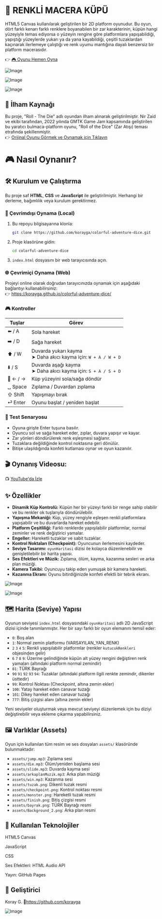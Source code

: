# 🧊 RENKLİ MACERA KÜPÜ
HTML5 Canvas kullanılarak geliştirilen bir 2D platform oyunudur. Bu oyun, dört farklı kenarı farklı renklere boyanabilen bir zar karakterinin, küpün hangi yüzeyiyle temas ediyorsa o yüzeyin rengine göre platformlara yapışabildiği, yapıştığı yüzeylerde yukarı ya da yana kayabildiği, çeşitli tuzaklardan kaçınarak ilerlemeye çalıştığı ve renk uyumu mantığına dayalı benzersiz bir platform macerasıdır.

👉 [🎮 Oyunu Hemen Oyna](https://korayga.github.io/colorful-adventure-dice/)


![Image](https://github.com/user-attachments/assets/d27de5e3-545d-45f6-92e5-96051bf9f1fb)

![Image](https://github.com/user-attachments/assets/f4d878f9-4ab6-4912-8c86-6760df6ce885)

![Image](https://github.com/user-attachments/assets/8f246343-5b8f-4369-945b-5482a831936c)

## 🎲 İlham Kaynağı
Bu proje, "Roll - The Die" adlı oyundan ilham alınarak geliştirilmiştir.
Nir Zaid ve ekibi tarafından, 2022 yılında GMTK Game Jam kapsamında geliştirilen bu yaratıcı bulmaca-platform oyunu, "Roll of the Dice" (Zar Atışı) teması etrafında şekillenmiştir.<br>
👉 [Orijinal Oyunu Görmek ve Oynamak için Tıklayın](https://nir-zaid.itch.io/roll-the-die)

# 🎮 Nasıl Oynanır?

## 🛠️ Kurulum ve Çalıştırma

Bu proje saf **HTML**, **CSS** ve **JavaScript** ile geliştirilmiştir. Herhangi bir derleme, bağımlılık veya kurulum gerektirmez.

### 🔄 Çevrimdışı Oynama (Local)

1. Bu repoyu bilgisayarına klonla:
   ```bash
   git clone https://github.com/korayga/colorful-adventure-dice.git

2.  Proje klasörüne gidin:
    ```bash
    cd colorful-adventure-dice
    ```
3.  `index.html` dosyasını bir web tarayıcısında açın.

### 🌐 Çevrimiçi Oynama (Web)

 Projeyi online olarak doğrudan tarayıcınızda oynamak için aşağıdaki bağlantıyı kullanabilirsiniz: <br>
 👉 https://korayga.github.io/colorful-adventure-dice/

### 🎮 Kontroller

 | Tuşlar | Görev |
 |--------|-------|
 | ⬅️ / A | Sola hareket |
 | ➡️ / D | Sağa hareket |
 | ⬆️ / W | Duvarda yukarı kayma <br>➤ Daha akıcı kayma için: `W + A / W + D`|
 | ⬇️ / S | Duvarda aşağı kayma  <br>➤ Daha akıcı kayma için: `S + A / S + D`|
 | 🔄 ← / → | Küp yüzeyini sola/sağa döndür |
 | ␣ Space | Zıplama / Duvardan zıplama |
 | ⇧ Shift | Yapışmayı bırak |
 | ⏎ Enter | Oyunu başlat / yeniden başlat |

### 🧪 Test Senaryosu

 * Oyuna girişte Enter tuşuna basılır.
 * Oyuncu sol ve sağa hareket eder, zıplar, duvara yapışır ve kayar.
 * Zar yönleri döndürülerek renk eşleşmesi sağlanır.
 * Tuzaklara değildiğinde kontrol noktasına geri dönülür.
 * Bitişe ulaşıldığında konfeti kutlaması oynar ve oyun kazanılır.

## 🎬 Oynanış Videosu:
 📺 [YouTube'da İzle](https://youtu.be/T-YR73qj0Ic)

## ✨ Özellikler

*   **Dinamik Küp Kontrolü:** Küpün her bir yüzeyi farklı bir renge sahip olabilir ve bu renkler ok tuşlarıyla döndürülebilir.
*   **Yapışma Mekaniği:** Küp, yüzey rengiyle eşleşen renkli platformlara yapışabilir ve bu duvarlarda hareket edebilir.
*   **Platform Çeşitliliği:** Farklı renklerde yapışılabilir platformlar, normal zeminler ve renk değiştirici yamalar.
*   **Engeller:** Hareketli tuzaklar ve sabit tuzaklar.
*   **Kontrol Noktaları (Checkpoint):** Oyuncunun ilerlemesini kaydeder.
*   **Seviye Tasarımı:** `oyunHaritasi` dizisi ile kolayca düzenlenebilir ve genişletilebilir bir harita yapısı.
*   **Ses Efektleri ve Müzik:** Zıplama, ölüm, kayma, kazanma sesleri ve arka plan müziği.
*   **Kamera Takibi:** Oyuncuyu takip eden yumuşak bir kamera hareketi.
*   **Kazanma Ekranı:** Oyunu bitirdiğinizde konfeti efektli bir tebrik ekranı.

![Image](https://github.com/user-attachments/assets/def60fa3-369e-4c17-9c64-9bab8a79ce3e)

![Image](https://github.com/user-attachments/assets/2a202734-a3c7-4b5b-806d-db7c64ba8739)

## 🗺️ Harita (Seviye) Yapısı

Oyunun seviyesi `index.html` dosyasındaki `oyunHaritasi` adlı 2D JavaScript dizisi içinde tanımlanmıştır. Her bir sayı farklı bir oyun elemanını temsil eder:

*   `0`: Boş alan
*   `1`: Normal zemin platformu (VARSAYILAN_YAN_RENK)
*   `2` `3` `4` `5`: Renkli yapışılabilir platformlar (renkler `kutucukRenkleri` objesinden gelir)
*   `6` `7` `8` `9`: Üzerine gelindiğinde küpün alt yüzey rengini değiştiren renk yamaları (altındaki platform normal zemindir)
*   `81`: TÜRK Bayrağı 
*   `90` `91` `92` `93` `94`: Tuzaklar (altındaki platform ilgili renkte zemindir, dikenler üsttedir)
*   `99`: Kontrol Noktası (Checkpoint, altına zemin ekler)
*   `100`: Yatay hareket eden canavar tuzağı
*   `101`: Dikey hareket eden canavar tuzağı
*   `777`: Bitiş çizgisi alanı (altına zemin ekler)

Yeni seviyeler oluşturmak veya mevcut seviyeyi düzenlemek için bu diziyi değiştirebilir veya ekleme çıkarma yapabilirsiniz.

## 🖼️ Varlıklar (Assets)

Oyun için kullanılan tüm resim ve ses dosyaları `assets/` klasöründe bulunmaktadır:

*   `assets/jump.mp3`: Zıplama sesi
*   `assets/die.mp3`: Ölüm/yeniden başlama sesi
*   `assets/slide.mp3`: Duvarda kayma sesi
*   `assets/arkaplanMuzik.mp3`: Arka plan müziği
*   `assets/win.mp3`: Kazanma sesi
*   `assets/tuzak.png`: Dikenli tuzak resmi
*   `assets/checkpoint.png`: Kontrol noktası resmi
*   `assets/monster.png`: Hareketli tuzak resmi
*   `assets/finish.png`: Bitiş çizgisi resmi
*   `assets/bayrak.png`: TÜRK Bayrağı resmi
*   `assets/Background_2.png`: Arka plan resmi


## 📁 Kullanılan Teknolojiler
HTML5 Canvas 

JavaScript 

CSS

Ses Efektleri: HTML Audio API

Yayın: GitHub Pages


## 👥 Geliştirici
Koray G.
🔗https://github.com/korayga

![Image](https://github.com/user-attachments/assets/db75f65d-e5d8-4ec1-ade0-a32738a66563)


